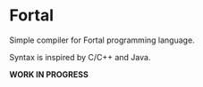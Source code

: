 # Fortal

Simple compiler for Fortal programming language.

Syntax is inspired by C/C++ and Java.

**WORK IN PROGRESS**

